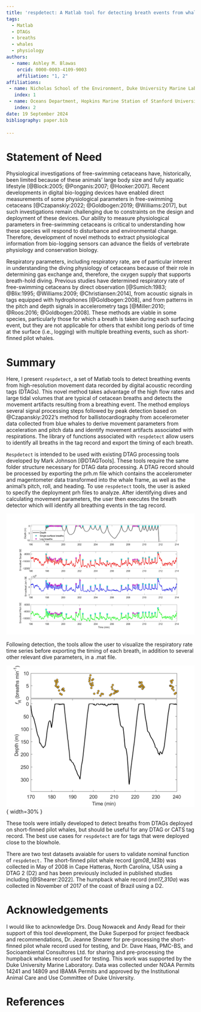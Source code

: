 ```yaml
---
title: 'respdetect: A Matlab tool for detecting breath events from whale biologger data'
tags:
  - Matlab
  - DTAGs
  - breaths
  - whales
  - physiology
authors:
  - name: Ashley M. Blawas
    orcid: 0000-0003-4109-9003
    affiliation: "1, 2"
affiliations:
 - name: Nicholas School of the Environment, Duke University Marine Laboratory
   index: 1
 - name: Oceans Department, Hopkins Marine Station of Stanford University
   index: 2
date: 19 September 2024
bibliography: paper.bib

---
```


# Statement of Need
Physiological investigations of free-swimming cetaceans have, historically, been limited because of these animals’ large body size and fully aquatic lifestyle [@Block:2005; @Ponganis:2007; @Hooker:2007]. Recent developments in digital bio-logging devices have enabled direct measurements of some physiological parameters in free-swimming cetaceans [@Czapanskiy:2022; @Goldbogen:2019; @Williams:2017], but such investigations remain challenging due to constraints on the design and deployment of these devices. Our ability to measure physiological parameters in free-swimming cetaceans is critical to understanding how these species will respond to disturbance and environmental change. Therefore, development of novel methods to extract physiological information from bio-logging sensors can advance the fields of vertebrate physiology and conservation biology. 

Respiratory parameters, including respiratory rate, are of particular interest in understanding the diving physiology of cetaceans because of their role in determining gas exchange and, therefore, the oxygen supply that supports breath-hold diving. Previous studies have determined respiratory rate of free-swimming cetaceans by direct observation [@Sumich:1983; @Blix:1995; @Williams:2009; @Christiansen:2014], from acoustic signals in tags equipped with hydrophones [@Goldbogen:2008], and from patterns in the pitch and depth signals in accelerometry tags [@Miller:2010; @Roos:2016; @Goldbogen:2008]. These methods are viable in some species, particularly those for which a breath is taken during each surfacing event, but they are not applicable for others that exhibit long periods of time at the surface (i.e., logging) with multiple breathing events, such as short-finned pilot whales. 

# Summary
Here, I present `respdetect`, a set of Matlab tools to detect breathing events from high-resolution movement data recorded by digital acoustic recording tags (DTAGs). This novel method takes advantage of the high flow rates and large tidal volumes that are typical of cetacean breaths and detects the movement artifacts resulting from a breathing event. The method employs several signal processing steps followed by peak detection based on @Czapanskiy:2022’s method for ballistocardiography from accelerometer data collected from blue whales to derive movement parameters from acceleration and pitch data and identify movement artifacts associated with respirations. The library of functions associated with `respdetect` allow users to identify all breaths in the tag record and export the timing of each breath.

`Respdetect` is intended to be used with existing DTAG processing tools developed by Mark Johnson [@DTAGTools]. These tools require the same folder structure necessary for DTAG data processing. A DTAG record should be processed by exporting the prh.m file which contains the accelerometer and magentometer data transformed into the whale frame, as well as the animal’s pitch, roll, and heading. To use `respdetect` tools, the user is asked to specify the deployment prh files to analyze. After identifying dives and calculating movement parameters, the user then executes the breath detector which will identify all breathing events in the tag record.

![An example of `respdetect` breath detections from a short-finned pilot whale DTAG2 record. The first panel shows the time depth record (black line) for this segment of data with detected breaths plotted using squares. The next three panels show smoothed Shannon entropy derived from surge, jerk, and pitch, respectively, with corresponding squares at timepoints corresponding to each breath.](../images/gm08_143b_allbreaths_ex.jpg)

Following detection, the tools allow the user to visualize the respiratory rate time series before exporting the timing of each breath, in addition to several other relevant dive parameters, in a .mat file. 

![Continuous respiratory rate from breath detections by `respdetect` for a short-finned pilot whale before and after deep dives.](../images/gm08_143b_resprate_ex.jpg){ width=30% }

These tools were intially developed to detect breaths from DTAGs deployed on short-finned pilot whales, but should be useful for any DTAG or CATS tag record. The best use cases for `respdetect` are for tags that were deployed close to the blowhole. 

There are two test datasets avaiable for users to validate nominal function of `respdetect.` The short-finned pilot whale record (*gm08_143b*) was collected in May of 2008 in Cape Hatteras, North Carolina, USA using a DTAG 2 (D2) and has been previously included in published studies including [@Shearer:2022]. The humpback whale record (*mn17_310a*) was collected in November of 2017 of the coast of Brazil using a D2.

# Acknowledgements

I would like to acknowledge Drs. Doug Nowacek and Andy Read for their support of this tool development, the Duke Superpod for project feedback and recommendations, Dr. Jeanne Shearer for pre-processing the short-finned pilot whale record used for testing, and Dr. Dave Haas, PMC-BS, and Socioambiental Consultores Ltd. for sharing and pre-processing the humpback whales record used for testing. This work was supported by the Duke University Marine Laboratory. Data was collected under NOAA Permits 14241 and 14809 and IBAMA Permits and approved by the Institutional Animal Care and Use Committee of Duke University.

# References
